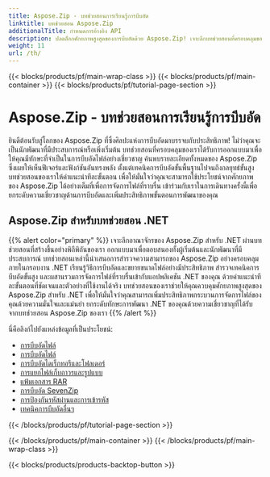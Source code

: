 ```yaml
---
title: Aspose.Zip - บทช่วยสอนการเรียนรู้การบีบอัด
linktitle: บทช่วยสอน Aspose.Zip
additionalTitle: กำหนดการอ้างอิง API
description: ปลดล็อกศักยภาพสูงสุดของการบีบอัดด้วย Aspose.Zip! เจาะลึกบทช่วยสอนที่ครอบคลุมของเราเพื่อรับข้อมูลเชิงลึกจากผู้เชี่ยวชาญและการจัดการไฟล์ที่มีประสิทธิภาพ
weight: 11
url: /th/
---
```


{{< blocks/products/pf/main-wrap-class >}}
{{< blocks/products/pf/main-container >}}
{{< blocks/products/pf/tutorial-page-section >}}

# Aspose.Zip - บทช่วยสอนการเรียนรู้การบีบอัด


ยินดีต้อนรับสู่โลกของ Aspose.Zip ที่ซึ่งศิลปะแห่งการบีบอัดมาบรรจบกับประสิทธิภาพ! ไม่ว่าคุณจะเป็นนักพัฒนาที่มีประสบการณ์หรือเพิ่งเริ่มต้น บทช่วยสอนที่ครอบคลุมของเราได้รับการออกแบบมาเพื่อให้คุณมีทักษะที่จำเป็นในการบีบอัดไฟล์อย่างเชี่ยวชาญ ค้นพบรายละเอียดทั้งหมดของ Aspose.Zip ซึ่งเผยให้เห็นฟีเจอร์และฟังก์ชันอันทรงพลัง ตั้งแต่เทคนิคการบีบอัดขั้นพื้นฐานไปจนถึงกลยุทธ์ขั้นสูง บทช่วยสอนของเราให้คำแนะนำทีละขั้นตอน เพื่อให้มั่นใจว่าคุณจะสามารถใช้ประโยชน์จากศักยภาพของ Aspose.Zip ได้อย่างเต็มที่เพื่อการจัดการไฟล์ที่ราบรื่น เข้าร่วมกับเราในการเดินทางครั้งนี้เพื่อยกระดับความเชี่ยวชาญด้านการบีบอัดและเพิ่มประสิทธิภาพขั้นตอนการพัฒนาของคุณ


## Aspose.Zip สำหรับบทช่วยสอน .NET
{{% alert color="primary" %}}
เจาะลึกอาณาจักรของ Aspose.Zip สำหรับ .NET ผ่านบทช่วยสอนที่สร้างขึ้นอย่างพิถีพิถันของเรา ออกแบบมาเพื่อตอบสนองทั้งผู้เริ่มต้นและนักพัฒนาที่มีประสบการณ์ บทช่วยสอนเหล่านี้นำเสนอการสำรวจความสามารถของ Aspose.Zip อย่างครอบคลุมภายในกรอบงาน .NET เรียนรู้วิธีการบีบอัดและขยายขนาดไฟล์อย่างมีประสิทธิภาพ สำรวจเทคนิคการบีบอัดขั้นสูง และผสานรวมการจัดการไฟล์ที่ราบรื่นเข้ากับแอปพลิเคชัน .NET ของคุณ ด้วยคำแนะนำทีละขั้นตอนที่ชัดเจนและตัวอย่างที่ใช้งานได้จริง บทช่วยสอนของเราช่วยให้คุณควบคุมศักยภาพสูงสุดของ Aspose.Zip สำหรับ .NET เพื่อให้มั่นใจว่าคุณสามารถเพิ่มประสิทธิภาพกระบวนการจัดการไฟล์ของคุณด้วยความมั่นใจและแม่นยำ ยกระดับทักษะการพัฒนา .NET ของคุณด้วยความเชี่ยวชาญที่ได้รับจากบทช่วยสอน Aspose.Zip ของเรา
{{% /alert %}}

นี่คือลิงก์ไปยังแหล่งข้อมูลที่เป็นประโยชน์:
 
- [การบีบอัดไฟล์](./net/file-compression/)
- [การบีบอัดไฟล์](./net/file-decompression/)
- [การบีบอัดไดเร็กทอรีและโฟลเดอร์](./net/directory-and-folder-compression/)
- [การแยกไฟล์เก็บถาวรและรูปแบบ](./net/archive-extraction-and-formats/)
- [แฟ้มเอกสาร RAR](./net/rar-archive/)
- [การบีบอัด SevenZip](./net/sevenzip-compression/)
- [การป้องกันรหัสผ่านและการเข้ารหัส](./net/password-protection-and-encryption/)
- [เทคนิคการบีบอัดอื่นๆ](./net/other-compression-techniques/)


{{< /blocks/products/pf/tutorial-page-section >}}

{{< /blocks/products/pf/main-container >}}
{{< /blocks/products/pf/main-wrap-class >}}

{{< blocks/products/products-backtop-button >}}
